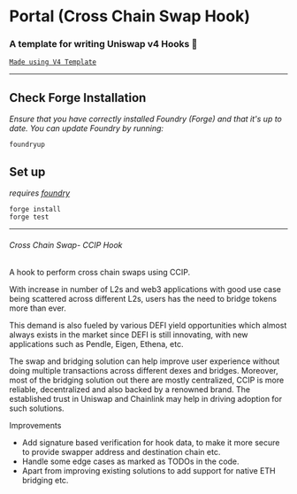 # Portal (Cross Chain Swap Hook)

### **A template for writing Uniswap v4 Hooks 🦄**

[`Made using V4 Template`](https://github.com/uniswapfoundation/v4-template/generate)

---

## Check Forge Installation

_Ensure that you have correctly installed Foundry (Forge) and that it's up to date. You can update Foundry by running:_

```
foundryup
```

## Set up

_requires [foundry](https://book.getfoundry.sh)_

```
forge install
forge test
```

---

###### Cross Chain Swap- CCIP Hook

A hook to perform cross chain swaps using CCIP.

With increase in number of L2s and web3 applications with good use case being scattered across different L2s, users has the need to bridge tokens more than ever.

This demand is also fueled by various DEFI yield opportunities which almost always exists in the market since DEFI is still innovating, with new applications such as Pendle, Eigen, Ethena, etc.

The swap and bridging solution can help improve user experience without doing multiple transactions across different dexes and bridges. Moreover, most of the bridging solution out there are mostly centralized, CCIP is more reliable, decentralized and also backed by a renowned brand. The established trust in Uniswap and Chainlink may help in driving adoption for such solutions.

Improvements

- Add signature based verification for hook data, to make it more secure to provide swapper address and destination chain etc.
- Handle some edge cases as marked as TODOs in the code.
- Apart from improving existing solutions to add support for native ETH bridging etc.
